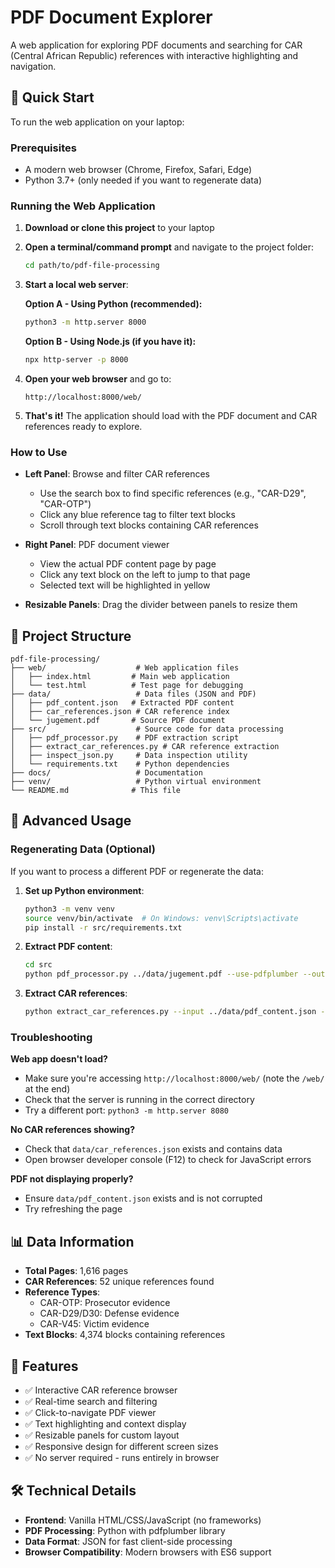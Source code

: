 # PDF Document Explorer

A web application for exploring PDF documents and searching for CAR (Central African Republic) references with interactive highlighting and navigation.

## 🚀 Quick Start

To run the web application on your laptop:

### Prerequisites
- A modern web browser (Chrome, Firefox, Safari, Edge)
- Python 3.7+ (only needed if you want to regenerate data)

### Running the Web Application

1. **Download or clone this project** to your laptop

2. **Open a terminal/command prompt** and navigate to the project folder:
   ```bash
   cd path/to/pdf-file-processing
   ```

3. **Start a local web server**:
   
   **Option A - Using Python (recommended):**
   ```bash
   python3 -m http.server 8000
   ```
   
   **Option B - Using Node.js (if you have it):**
   ```bash
   npx http-server -p 8000
   ```

4. **Open your web browser** and go to:
   ```
   http://localhost:8000/web/
   ```

5. **That's it!** The application should load with the PDF document and CAR references ready to explore.

### How to Use

- **Left Panel**: Browse and filter CAR references
  - Use the search box to find specific references (e.g., "CAR-D29", "CAR-OTP")
  - Click any blue reference tag to filter text blocks
  - Scroll through text blocks containing CAR references

- **Right Panel**: PDF document viewer
  - View the actual PDF content page by page
  - Click any text block on the left to jump to that page
  - Selected text will be highlighted in yellow

- **Resizable Panels**: Drag the divider between panels to resize them

## 📁 Project Structure

```
pdf-file-processing/
├── web/                    # Web application files
│   ├── index.html         # Main web application
│   └── test.html          # Test page for debugging
├── data/                   # Data files (JSON and PDF)
│   ├── pdf_content.json   # Extracted PDF content
│   ├── car_references.json # CAR reference index
│   └── jugement.pdf       # Source PDF document
├── src/                    # Source code for data processing
│   ├── pdf_processor.py    # PDF extraction script
│   ├── extract_car_references.py # CAR reference extraction
│   ├── inspect_json.py     # Data inspection utility
│   └── requirements.txt    # Python dependencies
├── docs/                   # Documentation
├── venv/                   # Python virtual environment
└── README.md              # This file
```

## 🔧 Advanced Usage

### Regenerating Data (Optional)

If you want to process a different PDF or regenerate the data:

1. **Set up Python environment**:
   ```bash
   python3 -m venv venv
   source venv/bin/activate  # On Windows: venv\Scripts\activate
   pip install -r src/requirements.txt
   ```

2. **Extract PDF content**:
   ```bash
   cd src
   python pdf_processor.py ../data/jugement.pdf --use-pdfplumber --output ../data/pdf_content.json
   ```

3. **Extract CAR references**:
   ```bash
   python extract_car_references.py --input ../data/pdf_content.json --output ../data/car_references.json
   ```

### Troubleshooting

**Web app doesn't load?**
- Make sure you're accessing `http://localhost:8000/web/` (note the `/web/` at the end)
- Check that the server is running in the correct directory
- Try a different port: `python3 -m http.server 8080`

**No CAR references showing?**
- Check that `data/car_references.json` exists and contains data
- Open browser developer console (F12) to check for JavaScript errors

**PDF not displaying properly?**
- Ensure `data/pdf_content.json` exists and is not corrupted
- Try refreshing the page

## 📊 Data Information

- **Total Pages**: 1,616 pages
- **CAR References**: 52 unique references found
- **Reference Types**: 
  - CAR-OTP: Prosecutor evidence
  - CAR-D29/D30: Defense evidence  
  - CAR-V45: Victim evidence
- **Text Blocks**: 4,374 blocks containing references

## 🎯 Features

- ✅ Interactive CAR reference browser
- ✅ Real-time search and filtering
- ✅ Click-to-navigate PDF viewer
- ✅ Text highlighting and context display
- ✅ Resizable panels for custom layout
- ✅ Responsive design for different screen sizes
- ✅ No server required - runs entirely in browser

## 🛠️ Technical Details

- **Frontend**: Vanilla HTML/CSS/JavaScript (no frameworks)
- **PDF Processing**: Python with pdfplumber library
- **Data Format**: JSON for fast client-side processing
- **Browser Compatibility**: Modern browsers with ES6 support
